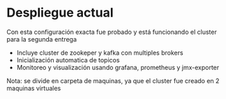 # Despliegue actual

Con esta configuración exacta fue probado y está funcionando el cluster para la segunda entrega
* Incluye cluster de zookeper y kafka con multiples brokers
* Inicialización automatica de topicos
* Monitoreo y visualización usando grafana, prometheus y jmx-exporter

Nota: se divide en carpeta de maquinas, ya que el cluster fue creado en 2 maquinas virtuales